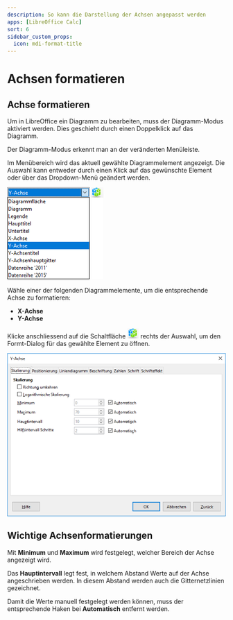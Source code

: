 ```yaml
---
description: So kann die Darstellung der Achsen angepasst werden
apps: [LibreOffice Calc]
sort: 6
sidebar_custom_props:
  icon: mdi-format-title
---
```


# Achsen formatieren



## Achse formatieren

Um in LibreOffice ein Diagramm zu bearbeiten, muss der Diagramm-Modus aktiviert werden. Dies geschieht durch einen Doppelklick auf das Diagramm.

Der Diagramm-Modus erkennt man an der veränderten Menüleiste.

Im Menübereich wird das aktuell gewählte Diagrammelement angezeigt. Die Auswahl kann entweder durch einen Klick auf das gewünschte Element oder über das Dropdown-Menü geändert werden.

![](./images/selection.lo.png)

Wähle einer der folgenden Diagrammelemente, um die entsprechende Achse zu formatieren:

- __X-Achse__
- __Y-Achse__

Klicke anschliessend auf die Schaltfläche ![](./images/format-button.lo.png) rechts der Auswahl, um den Formt-Dialog für das gewählte Element zu öffnen.

![](./images/format-axis.lo.png)

## Wichtige Achsenformatierungen

Mit **Minimum** und **Maximum** wird festgelegt, welcher Bereich der Achse angezeigt wird.

Das **Hauptintervall** legt fest, in welchem Abstand Werte auf der Achse angeschrieben werden. In diesem Abstand werden auch die Gitternetzlinien gezeichnet.

Damit die Werte manuell festgelegt werden können, muss der entsprechende Haken bei __Automatisch__ entfernt werden.
